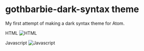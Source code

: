 # gothbarbie-dark-syntax theme

My first attempt of making a dark syntax theme for Atom.

HTML
![HTML](https://cloud.githubusercontent.com/assets/4538260/10865677/155487f2-8014-11e5-92b6-3bb8cb9e2201.jpg)

Javascript
![Javascript](https://cloud.githubusercontent.com/assets/4538260/10865678/156d9daa-8014-11e5-91a3-219dc5b2f43b.jpg)
